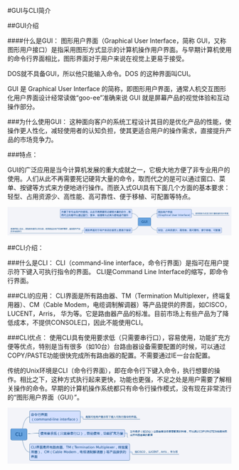 #GUI与CLI简介

##GUI介绍

####什么是GUI：
图形用户界面（Graphical User Interface，简称 GUI，又称图形用户接口）是指采用图形方式显示的计算机操作用户界面。与早期计算机使用的命令行界面相比，图形界面对于用户来说在视觉上更易于接受。

DOS就不具备GUI，所以他只能输入命令。DOS 的这种界面叫CUI。

GUI 是 Graphical User Interface 的简称，即图形用户界面，通常人机交互图形化用户界面设计经常读做“goo-ee”准确来说 GUI 就是屏幕产品的视觉体验和互动操作部分。

###为什么使用GUI：
这种面向客户的系统工程设计其目的是优化产品的性能，使操作更人性化，减轻使用者的认知负担，使其更适合用户的操作需求，直接提升产品的市场竞争力。

###特点：

GUI的广泛应用是当今计算机发展的重大成就之一，它极大地方便了非专业用户的使用。人们从此不再需要死记硬背大量的命令，取而代之的是可以通过窗口、菜单、按键等方式来方便地进行操作。而嵌入式GUI具有下面几个方面的基本要求：轻型、占用资源少、高性能、高可靠性、便于移植、可配置等特点。

![GUI.png](/GUI.png)

##CLI介绍：

###什么是CLI：
CLI（command-line interface，命令行界面）是指可在用户提示符下键入可执行指令的界面。
CLI是Command Line Interface的缩写，即命令行界面。

###CLI的应用：
CLI界面是所有路由器、TM（Termination Multiplexer，终端复用器）、CM（Cable Modem，电缆调制解调器）等产品提供的界面，如CISCO， LUCENT，Arris， 华为等。它是路由器产品的标准。目前市场上有些产品为了降低成本，不提供CONSOLE口，因此不能使用CLI。

###CLI优点：
使用CLI具有使用要求低（只需要串行口），容易使用，功能扩充方便等优点，特别是当有很多（如10台）台路由器设备需要配置的时候，可以通过COPY/PASTE功能很快完成所有路由器的配置。不需要通过IE一台台配置。



传统的Unix环境是CLI（命令行界面），即在命令行下键入命令，执行想要的操作。相比之下，这种方式执行起来更快，功能也更强，不足之处是用户需要了解相关操作的命令。早期的计算机操作系统都只有命令行操作模式，没有现在非常流行的“图形用户界面（GUI）”。

![GUI.png](/CLI.png)
